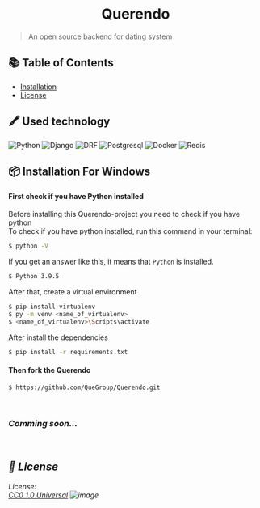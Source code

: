 <!--suppress HtmlDeprecatedAttribute -->
<h1 align="center">Querendo</h1>

> An open source backend for dating system

<!---
<p align="center">

  <img src="https://user-images.githubusercontent.com/72649244/183296141-939297c9-f8d5-46fb-ab32-f569bfe45582.png">

</p>
--->

## :books: Table of Contents

- [Installation](#package-installation-for-windows)
- [License](#scroll-license)

## 🖍 Used technology

![Python](https://img.shields.io/badge/Python-FFD43B?style=for-the-badge&logo=python&logoColor=blue)
![Django](https://img.shields.io/badge/Django-092E20?style=for-the-badge&logo=django&logoColor=green)
![DRF](https://img.shields.io/badge/django%20rest-ff1709?style=for-the-badge&logo=django&logoColor=white)
![Postgresql](https://img.shields.io/badge/PostgreSQL-316192?style=for-the-badge&logo=postgresql&logoColor=white)
![Docker](https://img.shields.io/badge/Docker-2CA5E0?style=for-the-badge&logo=docker&logoColor=white)
![Redis](https://img.shields.io/badge/redis-%23DD0031.svg?&style=for-the-badge&logo=redis&logoColor=white)

## :package: Installation For Windows

#### First check if you have Python installed

Before installing this Querendo-project you need to check if you have python\
To check if you have python installed, run this command in your terminal:

```sh
$ python -V
```

If you get an answer like this, it means that `Python` is installed.

```sh
$ Python 3.9.5
```

After that, create a virtual environment

```sh
$ pip install virtualenv
$ py -m venv <name_of_virtualenv>
$ <name_of_virtualenv>\Scripts\activate
```

After install the dependencies

```sh
$ pip install -r requirements.txt
```

#### Then fork the Querendo

```sh
$ https://github.com/QueGroup/Querendo.git
```

<br>

### <i>Comming soon...<i>

<br>

## :scroll: License

License:\
[CC0 1.0 Universal](LICENSE)
![image](https://user-images.githubusercontent.com/72649244/183296318-59fbd00a-c52a-40fe-ba82-1219183f5033.png)
